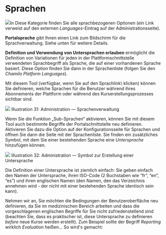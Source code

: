 # Sprachen

![](../../../../.gitbook/assets/graficos7%20%285%29.png)In Diese Kategorie finden Sie alle sprachbezogenen Optionen \(ein Link verweist auf den externen _Languages_-Eintrag auf der Administrationsseite\).

**Portalsprache** gibt Ihnen einen Link zum Bildschirm für die Sprachverwaltung. Siehe unten für weitere Details.

**Definition und Verwendung von Untersprachen erlauben** ermöglicht die Definition von Variationen für jeden in der Plattformschnittstelle verwendeten Sprachbegriff als Sprache, die auf einer vorhandenen Sprache basiert. Diese Option finden Sie dann in der Sprachenliste \(folgen Sie den _Chamilo Platform Languages_\).

Mit diesem Tool \(verfügbar, wenn Sie auf den Sprachlink\ klicken) können Sie definieren, welche Sprachen für die Benutzer während ihres Abonnements der Plattform oder während des Kurserstellungsprozesses sichtbar sind.

![](../../../../.gitbook/assets/langue%20%283%29.png)
Illustration 31: Administration — Sprachenverwaltung

Wenn Sie die Funktion „Sub-Sprachen“ aktivieren, können Sie mit diesem Tool auch bestimmte Begriffe der Portalschnittstelle neu definieren. Aktivieren Sie dazu die Option auf der Konfigurationsseite für Sprachen und öffnen Sie dann die Seite mit der Sprachenliste. Sie finden ein zusätzliches Symbol, mit dem Sie einer bestehenden Sprache eine _Untersprache_ hinzufügen können.

![](../../../../.gitbook/assets/graficos37%20%284%29.png)
Illustration 32: Administration — Symbol zur Erstellung einer Untersprache

Die Definition einer Untersprache ist ziemlich einfach: Sie geben einfach den Namen der Untersprache, ihren ISO-Code \(2 Buchstaben wie “fr”, “en”, “es”\) und ihren englischen Namen \(den Namen, den das Verzeichnis annehmen wird - der nicht mit einer bestehenden Sprache identisch sein kann\).

Nehmen wir an, Sie möchten die Bedingungen der Benutzeroberfläche neu definieren, da Sie im medizinischen Bereich arbeiten und dass die vorgeschlagenen englischen Begriffe für Sie nicht zufriedenstellend sind \(beachten Sie, dass es praktischer ist, diese Untersprache zu definieren _before_ neue Kurse werden erstellt\). Zum Beispiel sollte der Begriff _Reporting_ wirklich _Evaluation_ heißen... So wird's gemacht: